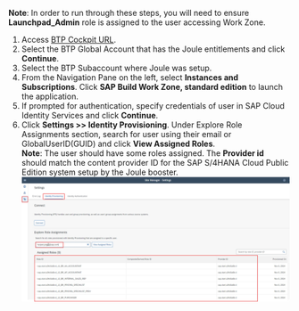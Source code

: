 **Note**: In order to run through these steps, you will need to ensure **Launchpad_Admin** role is assigned to the user accessing Work Zone.

1. Access [BTP Cockpit URL](https://cockpit.btp.cloud.sap).
2. Select the BTP Global Account that has the Joule entitlements and click **Continue**.
3. Select the BTP Subaccount where Joule was setup.                        
4. From the Navigation Pane on the left, select **Instances and Subscriptions**. Click **SAP Build Work Zone, standard edition** to launch the application.
6. If prompted for authentication, specify credentials of user in SAP Cloud Identity Services and click **Continue**.
7. Click **Settings >> Identity Provisioning**. Under Explore Role Assignments section, search for user using their email or GlobalUserID(GUID) and click **View Assigned Roles**.</br>
**Note**: The user should have some roles assigned.  The **Provider id** should match the content provider ID for the SAP S/4HANA Cloud Public Edition system setup by the Joule booster.</br>
![validate_wz_users](1.jpg)
